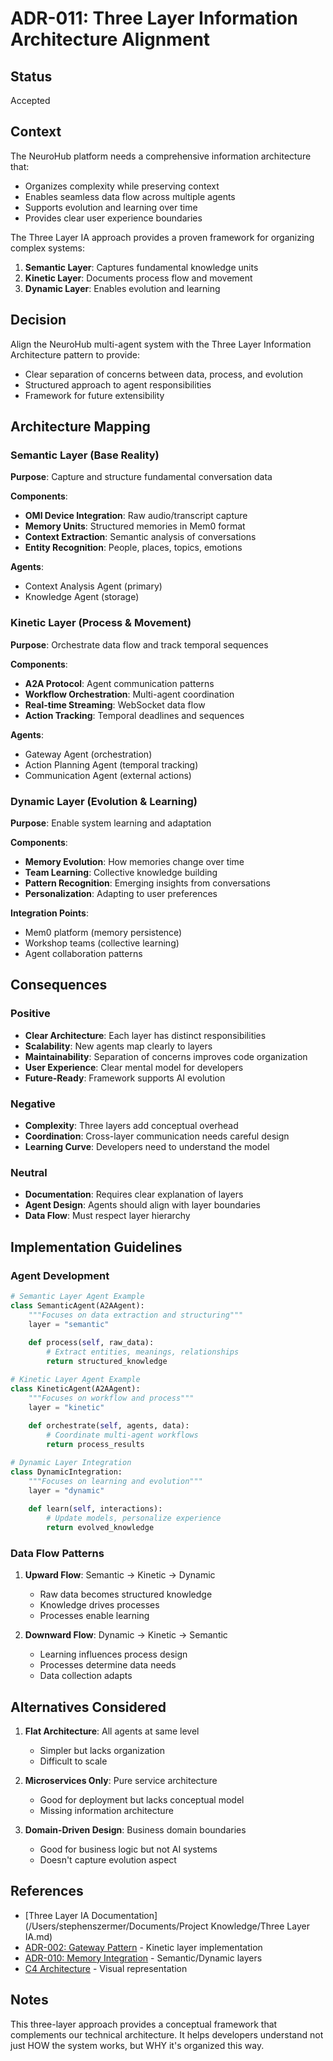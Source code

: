 # ADR-011: Three Layer Information Architecture Alignment

## Status
Accepted

## Context
The NeuroHub platform needs a comprehensive information architecture that:
- Organizes complexity while preserving context
- Enables seamless data flow across multiple agents
- Supports evolution and learning over time
- Provides clear user experience boundaries

The Three Layer IA approach provides a proven framework for organizing complex systems:
1. **Semantic Layer**: Captures fundamental knowledge units
2. **Kinetic Layer**: Documents process flow and movement
3. **Dynamic Layer**: Enables evolution and learning

## Decision
Align the NeuroHub multi-agent system with the Three Layer Information Architecture pattern to provide:
- Clear separation of concerns between data, process, and evolution
- Structured approach to agent responsibilities
- Framework for future extensibility

## Architecture Mapping

### Semantic Layer (Base Reality)
**Purpose**: Capture and structure fundamental conversation data

**Components**:
- **OMI Device Integration**: Raw audio/transcript capture
- **Memory Units**: Structured memories in Mem0 format
- **Context Extraction**: Semantic analysis of conversations
- **Entity Recognition**: People, places, topics, emotions

**Agents**:
- Context Analysis Agent (primary)
- Knowledge Agent (storage)

### Kinetic Layer (Process & Movement)
**Purpose**: Orchestrate data flow and track temporal sequences

**Components**:
- **A2A Protocol**: Agent communication patterns
- **Workflow Orchestration**: Multi-agent coordination
- **Real-time Streaming**: WebSocket data flow
- **Action Tracking**: Temporal deadlines and sequences

**Agents**:
- Gateway Agent (orchestration)
- Action Planning Agent (temporal tracking)
- Communication Agent (external actions)

### Dynamic Layer (Evolution & Learning)
**Purpose**: Enable system learning and adaptation

**Components**:
- **Memory Evolution**: How memories change over time
- **Team Learning**: Collective knowledge building
- **Pattern Recognition**: Emerging insights from conversations
- **Personalization**: Adapting to user preferences

**Integration Points**:
- Mem0 platform (memory persistence)
- Workshop teams (collective learning)
- Agent collaboration patterns

## Consequences

### Positive
- **Clear Architecture**: Each layer has distinct responsibilities
- **Scalability**: New agents map clearly to layers
- **Maintainability**: Separation of concerns improves code organization
- **User Experience**: Clear mental model for developers
- **Future-Ready**: Framework supports AI evolution

### Negative
- **Complexity**: Three layers add conceptual overhead
- **Coordination**: Cross-layer communication needs careful design
- **Learning Curve**: Developers need to understand the model

### Neutral
- **Documentation**: Requires clear explanation of layers
- **Agent Design**: Agents should align with layer boundaries
- **Data Flow**: Must respect layer hierarchy

## Implementation Guidelines

### Agent Development
```python
# Semantic Layer Agent Example
class SemanticAgent(A2AAgent):
    """Focuses on data extraction and structuring"""
    layer = "semantic"
    
    def process(self, raw_data):
        # Extract entities, meanings, relationships
        return structured_knowledge

# Kinetic Layer Agent Example  
class KineticAgent(A2AAgent):
    """Focuses on workflow and process"""
    layer = "kinetic"
    
    def orchestrate(self, agents, data):
        # Coordinate multi-agent workflows
        return process_results

# Dynamic Layer Integration
class DynamicIntegration:
    """Focuses on learning and evolution"""
    layer = "dynamic"
    
    def learn(self, interactions):
        # Update models, personalize experience
        return evolved_knowledge
```

### Data Flow Patterns
1. **Upward Flow**: Semantic → Kinetic → Dynamic
   - Raw data becomes structured knowledge
   - Knowledge drives processes
   - Processes enable learning

2. **Downward Flow**: Dynamic → Kinetic → Semantic
   - Learning influences process design
   - Processes determine data needs
   - Data collection adapts

## Alternatives Considered

1. **Flat Architecture**: All agents at same level
   - Simpler but lacks organization
   - Difficult to scale

2. **Microservices Only**: Pure service architecture
   - Good for deployment but lacks conceptual model
   - Missing information architecture

3. **Domain-Driven Design**: Business domain boundaries
   - Good for business logic but not AI systems
   - Doesn't capture evolution aspect

## References
- [Three Layer IA Documentation](/Users/stephenszermer/Documents/Project Knowledge/Three Layer IA.md)
- [ADR-002: Gateway Pattern](002-agent-orchestration-pattern.md) - Kinetic layer implementation
- [ADR-010: Memory Integration](010-memory-integration.md) - Semantic/Dynamic layers
- [C4 Architecture](../architecture/c4-diagrams.md) - Visual representation

## Notes
This three-layer approach provides a conceptual framework that complements our technical architecture. It helps developers understand not just HOW the system works, but WHY it's organized this way.